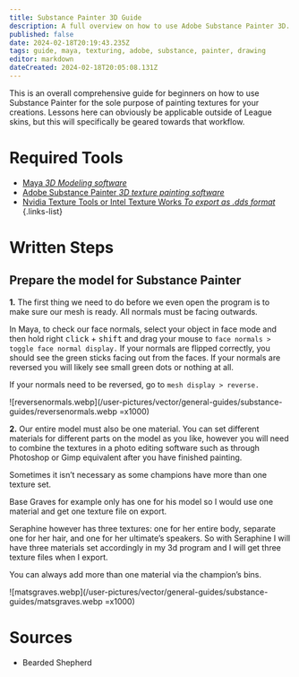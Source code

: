 ```yaml
---
title: Substance Painter 3D Guide
description: A full overview on how to use Adobe Substance Painter 3D.
published: false
date: 2024-02-18T20:19:43.235Z
tags: guide, maya, texturing, adobe, substance, painter, drawing
editor: markdown
dateCreated: 2024-02-18T20:05:08.131Z
---
```


This is an overall comprehensive guide for beginners on how to use Substance Painter for the sole purpose of painting textures for your creations. Lessons here can obviously be applicable outside of League skins, but this will specifically be geared towards that workflow.

# Required Tools

- [Maya *3D Modeling software*](/core-guides/tools/maya)
- [Adobe Substance Painter *3D texture painting software*](core-guides/tools/adobe/substance-painter)
- [Nvidia Texture Tools or Intel Texture Works *To export as .dds format*](/core-guides/tools/adobe/photoshop#intel-texture-works)
{.links-list}

# Written Steps

## Prepare the model for Substance Painter

**1.** 
The first thing we need to do before we even open the program is to make sure our mesh is ready. All normals must be facing outwards.

In Maya, to check our face normals, select your object in face mode and then hold right <kbd>click</kbd> + <kbd>shift</kbd> and drag your mouse to `face normals > toggle face normal display.` If your normals are flipped correctly, you should see the green sticks facing out from the faces. If your normals are reversed you will likely see small green dots or nothing at all.

If your normals need to be reversed, go to `mesh display > reverse.`

![reversenormals.webp](/user-pictures/vector/general-guides/substance-guides/reversenormals.webp =x1000)

**2.**
Our entire model must also be one material. You can set different materials for different parts on the model as you like, however you will need to combine the textures in a photo editing software such as through Photoshop or Gimp equivalent after you have finished painting.

Sometimes it isn’t necessary as some champions have more than one texture set.

Base Graves for example only has one for his model so I would use one material and get one texture file on export.

Seraphine however has three textures: one for her entire body, separate one for her hair, and one for her ultimate’s speakers. So with Seraphine I will have three materials set accordingly in my 3d program and I will get three texture files when I export.

You can always add more than one material via the champion’s bins.

![matsgraves.webp](/user-pictures/vector/general-guides/substance-guides/matsgraves.webp =x1000)

# Sources

- Bearded Shepherd
